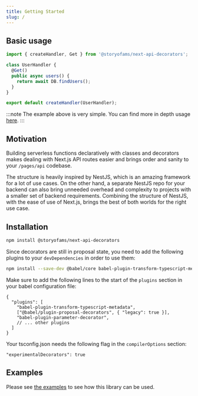 ```yaml
---
title: Getting Started
slug: /
---
```


## Basic usage

```ts
import { createHandler, Get } from '@storyofams/next-api-decorators';

class UserHandler {
  @Get()
  public async users() {
    return await DB.findUsers();
  }
}

export default createHandler(UserHandler);
```

:::note
The example above is very simple. You can find more in depth usage [here](introduction/basics).
:::

## Motivation

Building serverless functions declaratively with classes and decorators makes dealing with Next.js API routes easier and brings order and sanity to your `/pages/api` codebase.

The structure is heavily inspired by NestJS, which is an amazing framework for a lot of use cases. On the other hand, a separate NestJS repo for your backend can also bring unneeded overhead and complexity to projects with a smaller set of backend requirements. Combining the structure of NestJS, with the ease of use of Next.js, brings the best of both worlds for the right use case.

## Installation

```bash npm2yarn
npm install @storyofams/next-api-decorators
```

Since decorators are still in proposal state, you need to add the following plugins to your `devDependencies` in order to use them:

```bash npm2yarn
npm install --save-dev @babel/core babel-plugin-transform-typescript-metadata @babel/plugin-proposal-decorators babel-plugin-parameter-decorator
```

Make sure to add the following lines to the start of the `plugins` section in your babel configuration file:

```json5
{
  "plugins": [
    "babel-plugin-transform-typescript-metadata",
    ["@babel/plugin-proposal-decorators", { "legacy": true }],
    "babel-plugin-parameter-decorator",
    // ... other plugins
  ]
}
```

Your tsconfig.json needs the following flag in the `compilerOptions` section:

```json5
"experimentalDecorators": true
```

## Examples

Please see [the examples](https://github.com/storyofams/next-api-decorators/tree/master/examples) to see how this library can be used.
